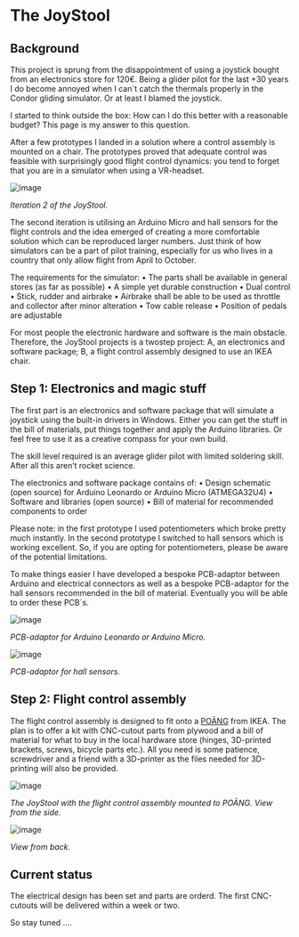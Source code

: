 # The JoyStool

## Background

This project is sprung from the disappointment of using a joystick bought from an electronics store for 120€. Being a glider pilot for the last +30 years I do become annoyed when I can´t catch the thermals properly in the Condor gliding simulator. Or at least I blamed the joystick.

I started to think outside the box: How can I do this better with a reasonable budget? This page is my answer to this question.

After a few prototypes I landed in a solution where a control assembly is mounted on a chair. The prototypes proved that adequate control was feasible with surprisingly good flight control dynamics: you tend to forget that you are in a simulator when using a VR-headset. 

![image](https://github.com/speedbird620/JoyStool/assets/50543575/214895bf-fdc9-41e7-b973-d6968128a447)

_Iteration 2 of the JoyStool._

The second iteration is utilising an Arduino Micro and hall sensors for the flight controls and the idea emerged of creating a more comfortable solution which can be reproduced larger numbers. Just think of how simulators can be a part of pilot training, especially for us who lives in a country that only allow flight from April to October.

The requirements for the simulator:
•	The parts shall be available in general stores (as far as possible)
•	A simple yet durable construction
•	Dual control
•	Stick, rudder and airbrake
•	Airbrake shall be able to be used as throttle and collector after minor alteration
•	Tow cable release
•	Position of pedals are adjustable

For most people the electronic hardware and software is the main obstacle. Therefore, the JoyStool projects is a twostep project: A, an electronics and software package; B, a flight control assembly designed to use an IKEA chair.

## Step 1: Electronics and magic stuff

The first part is an electronics and software package that will simulate a joystick using the built-in drivers in Windows. Either you can get the stuff in the bill of materials, put things together and apply the Arduino libraries. Or feel free to use it as a creative compass for your own build.

The skill level required is an average glider pilot with limited soldering skill. After all this aren’t rocket science.

The electronics and software package contains of:
•	Design schematic (open source) for Arduino Leonardo or Arduino Micro (ATMEGA32U4)
•	Software and libraries (open source)
•	Bill of material for recommended components to order

Please note: in the first prototype I used potentiometers which broke pretty much instantly. In the second prototype I switched to hall sensors which is working excellent. So, if you are opting for potentiometers, please be aware of the potential limitations.

To make things easier I have developed a bespoke PCB-adaptor between Arduino and electrical connectors as well as a bespoke PCB-adaptor for the hall sensors recommended in the bill of material. Eventually you will be able to order these PCB´s.


![image](https://github.com/speedbird620/JoyStool/assets/50543575/a8166cdc-2423-4460-81cd-4b2bcd056d11)

_PCB-adaptor for Arduino Leonardo or Arduino Micro._

![image](https://github.com/speedbird620/JoyStool/assets/50543575/d1bd2dae-a71d-4847-858a-a8d55bbca9c7)

_PCB-adaptor for hall sensors._

## Step 2: Flight control assembly

The flight control assembly is designed to fit onto a [POÄNG](https://www.ikea.com/se/sv/cat/poaeng-serie-07472/) from IKEA. The plan is to offer a kit with CNC-cutout parts from plywood and a bill of material for what to buy in the local hardware store (hinges, 3D-printed brackets, screws, bicycle parts etc.). All you need is some patience, screwdriver and a friend with a 3D-printer as the files needed for 3D-printing will also be provided.

![image](https://github.com/speedbird620/JoyStool/assets/50543575/287bdebb-bac8-4201-b6a1-f34896845bf7)

_The JoyStool with the flight control assembly mounted to POÄNG. View from the side._

![image](https://github.com/speedbird620/JoyStool/assets/50543575/deb65812-16e1-408d-839f-00e0176702fd)

_View from back._

## Current status

The electrical design has been set and parts are orderd. The first CNC-cutouts will be delivered within a week or two. 

So stay tuned ....
